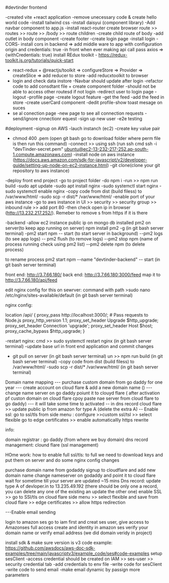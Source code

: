 #devtinder frontend


-created vite +react application
-remove unecessary code & create hello world code 
-install tailwind css
-install daisyui (component library)
-Add navbar component to app.js
-install react-router
create browser route >> routes >> route >> /body >> route children
-create child route of body
-add outlet in body component
-create footer
-create login page
-install login
-CORS- install cors in backend => add middle ware to app with configuration origin and credentials: true
-in front when ever making api call pass axios => {withCredentials: true}
install REdux toolkit - https://redux-toolkit.js.org/tutorials/quick-start   
- react-redux + @reactjs/toolkit => configureStore => Provider => createSlice => add reducer to store
-add reducxtoolkit to browser
- login and check data instore
-Navbar should update after login
-refactor code to add consdtant file + create component folder
-should not be able to access other routesd if not login
-redirect user to login page
-logout
-profile page
-create logout feature
-get the feed
-add the feed in store
-create userCard component
-dedit profile\-show toast mesage on suces
- se al conection page
-new page to see all connection requests
-send/ignore cnnectionr equest
-sign up new user
-e2e testing



#deployment
-signup on AWS
-lauch instanch (ec2)
-create key value pair
- chmod 400 <secret>.pem (open git bash go to download folder where perm file is then run this command)
-connect >> using ssh (run ssh cmd  ssh -i "devTinder-secret.pem" ubuntu@ec2-13-232-217-252.ap-south-1.compute.amazonaws.com)
-install node on aws instance (https://docs.aws.amazon.com/sdk-for-javascript/v2/developer-guide/setting-up-node-on-ec2-instance.html)
-git clone(clone your git repository to aws instance)


-deploy front end project 
-go to project folder
-do npm i
-run >> npm run build
-sudo apt update
-sudo apt install nginx
-sudo systemctl start nginx
-sudo systemctl enable nginx
-copy code from dist (build filess) to /var/www/html/
-sudo scp -r dist/* /var/www/html/
-enable port of your aws instance
-go to aws instance in UI >>  security >> security group >> inbound rule >> add port 80
-then check open ip in browser (http://13.232.217.252/). Remeber to remove s from https if it is there


-backend
-allow ec2 instance public ip on mongo db
installed pm2 on server(to keep app running on server)  npm install pm2 -g (in git bash server terminal)
-pm2 start npm -- start  (to start server in background)
--pm2 logs (to see app logs)
-- pm2 flush (to remove logs)
--pm2 stop npm (name of process running check using pm2 list)
--pm2 delete npm (to delete process)

to rename process
pm2 start npm --name "devtinder-backend" -- start (in git bash server terminal)


front end: http://3.7.66.180/
back end: http://3.7.66.180:3000/feed map it to http://3.7.66.180/api/feed

edit nginx config for this on sewrver: command with path >sudo nano /etc/nginx/sites-available/default (in git bash server terminal)

nginx config:

location /api/ {
        proxy_pass http://localhost:3000/;  # Pass requests to Node.js
        proxy_http_version 1.1;
        proxy_set_header Upgrade $http_upgrade;
        proxy_set_header Connection 'upgrade';
        proxy_set_header Host $host;
        proxy_cache_bypass $http_upgrade;
    }


-restart nginx: cmd >> sudo systemctl restart nginx (in git bash server terminal)
-update base url in front end application and commit changes
- git pull on server (in git bash server terminal)
un >> npm run build (in git bash server terminal)
-copy code from dist (build filess) to /var/www/html/
-sudo scp -r dist/* /var/www/html/ (in git bash server terminal)



Domain name mapping
--- purchase custom domain from go daddy for one year
--- create account on cloud flare & add a new domain name ()
--- change name server on go daddy poiunt it to clouyd flare ( after activation pf custon domain on cloud flare cpoy paste nae server from cloud flare to go daddy)
--- it will take some time to activated
-- in dns record cloud flare >> update public ip from amazon for type A (delete the extra A)
-- Enable ssl: go to ssl/tls from side menu : configure >>custom ssl/tsl >> select flexible
    go to edge certificates >> enable automaticallly https rewrite
    

info:

domain registrar : go daddy (from where we buy domain)
dns record management: clound flare (ssl management)

HOme work: how to enable full ssl/tls: to full we need to download keys and put them on server and do some nginx config changes

purchase domain name from godaddy
signup to cloudflare and add new domain name
change nameserver on godaddy and point it to cloud flare
wait for sometime till your server are updated ~15 mins
Dns record: update type A of devloper.in to 13.235.49.192 (there should be only one a record, you can delete any one of the existing an update the other one)
enable SSL >> go to SSl/tls on cloud flare side menu >> select flexible and save
from cloud flare >> edge certificates >> allow https redirection



---Enable email sending

login to amazon ses
go to iam first and creat ses user, give access to Amazonses full access
create and identity in amazon ses
verify your domain name or verify email address (we did domain veridy in project)

install sdk & make sure version is v3
code example: https://github.com/awsdocs/aws-doc-sdk-examples/tree/main/javascriptv3/example_code/ses#code-examples
setup sesClient
-access credential should be created on IAM >> ses-user >> security credential tab
-add credentials to env file
-write code for sesClient
-write code to send email
-make email dynamic by passign more parameters